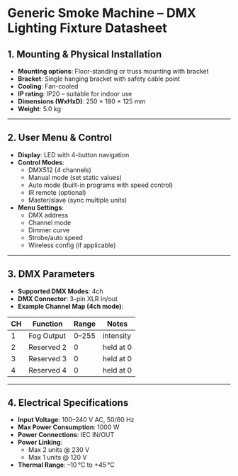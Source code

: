 # Generic Smoke Machine – DMX Lighting Fixture Datasheet

## 1. Mounting & Physical Installation

* **Mounting options**: Floor-standing or truss mounting with bracket
* **Bracket**: Single hanging bracket with safety cable point
* **Cooling**: Fan-cooled
* **IP rating**: IP20 – suitable for indoor use
* **Dimensions (WxHxD)**: 250 × 180 × 125 mm
* **Weight**: 5.0 kg

---

## 2. User Menu & Control

* **Display**: LED with 4-button navigation
* **Control Modes**:
  * DMX512 (4 channels)
  * Manual mode (set static values)
  * Auto mode (built-in programs with speed control)
  * IR remote (optional)
  * Master/slave (sync multiple units)
* **Menu Settings**:
  * DMX address
  * Channel mode
  * Dimmer curve
  * Strobe/auto speed
  * Wireless config (if applicable)

---

## 3. DMX Parameters

* **Supported DMX Modes**: 4ch
* **DMX Connector**: 3-pin XLR in/out
* **Example Channel Map (4ch mode)**:

| CH | Function    | Range | Notes |
| -- | ----------- | ----- | ----- |
| 1  | Fog Output  | 0–255 | intensity |
| 2  | Reserved 2  | 0     | held at 0 |
| 3  | Reserved 3  | 0     | held at 0 |
| 4  | Reserved 4  | 0     | held at 0 |

---

## 4. Electrical Specifications

* **Input Voltage**: 100–240 V AC, 50/60 Hz
* **Max Power Consumption**: 1000 W
* **Power Connections**: IEC IN/OUT
* **Power Linking**:
  * Max 2 units @ 230 V
  * Max 1 units @ 120 V
* **Thermal Range**: –10 °C to +45 °C

